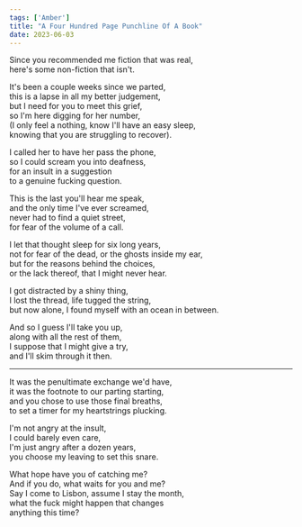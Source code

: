 ```yaml
---
tags: ['Amber']
title: "A Four Hundred Page Punchline Of A Book"
date: 2023-06-03
---
```


Since you recommended me fiction that was real,  
here's some non-fiction that isn't.

It's been a couple weeks since we parted,  
this is a lapse in all my better judgement,  
but I need for you to meet this grief,  
so I'm here digging for her number,  
(I only feel a nothing, know I'll have an easy sleep,  
knowing that you are struggling to recover).

I called her to have her pass the phone,  
so I could scream you into deafness,  
for an insult in a suggestion  
to a genuine fucking question.

This is the last you'll hear me speak,  
and the only time I've ever screamed,  
never had to find a quiet street,  
for fear of the volume of a call.

I let that thought sleep for six long years,  
not for fear of the dead, or the ghosts inside my ear,  
but for the reasons behind the choices,  
or the lack thereof, that I might never hear.

I got distracted by a shiny thing,  
I lost the thread, life tugged the string,  
but now alone, I found myself
with an ocean in between.

And so I guess I'll take you up,  
along with all the rest of them,  
I suppose that I might give a try,  
and I'll skim through it then.

---

It was the penultimate exchange we'd have,  
it was the footnote to our parting starting,  
and you chose to use those final breaths,  
to set a timer for my heartstrings plucking.

I'm not angry at the insult,  
I could barely even care,  
I'm just angry after a dozen years,  
you choose my leaving to set this snare.

What hope have you of catching me?  
And if you do, what waits for you and me?  
Say I come to Lisbon, assume I stay the month,  
what the fuck might happen that changes  
anything this time?
